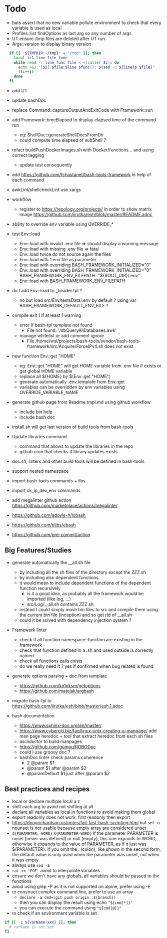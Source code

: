 # Todo

- bats assert that no new variable pollute environment to check that every
  variable is used as local
- Profiles::list findOptions as last arg so any number of args
- UT ensure /tmp files are deleted after UT run
- Args::version to display binary version

```bash
  if [[ "${TMPDIR:-/tmp}" = "/tmp" ]]; then
    local i=1 line file func
    while read -r line func file < <(caller $i); do
      echo >&3 "[$i] $file:$line $func(): $(sed -n ${line}p $file)"
      ((i++))
    done
  fi
```

- add UT
- update bashDoc
- replace Command::captureOutputAndExitCode with Framework::run
- add Framework::timeElapsed to display elapsed time of the command run
  - eg: ShellDoc::generateShellDocsFromDir
  - could compute time elapsed of subShell ?
- refact buildPushDockerImages.sh with Docker/functions... and using correct
  tagging
  - update test consequently
- add <https://github.com/fchastanet/bash-tools-framework> in help of each
  command
- awkLint/shellcheckLint use xargs
- workflow
  - register to <https://repology.org/projects/> in order to show matrix image
    <https://github.com/jirutka/esh/blob/master/README.adoc>
- ability to override env variable using OVERRIDE\_\*
- test Env::load
  - Env::load with invalid .env file => should display a warning message
  - Env::load with missing .env file => fatal
  - Env::load twice do not source again the files
  - Env::load with 1 env file as parameter
  - Env::load with overriding BASH_FRAMEWORK_INITIALIZED="0"
  - Env::load with overriding BASH_FRAMEWORK_INITIALIZED="0"
    BASH_FRAMEWORK_ENV_FILEPATH="${ROOT_DIR}/.env"
  - Env::load with BASH_FRAMEWORK_ENV_FILEPATH
- do I add Env::load to \_header.tpl ?
  - no but load src/Env/testsData/.env by default ? using var
    BASH_FRAMEWORK_DEFAULT_ENV_FILE ?
- compile exit 1 if at least 1 warning
  - error if bash-tpl template not found
    - File not found: '/dbQueryAllDatabases.awk'
  - manage whitelist or add comment ignore
    - File
      /home/wsl/projects/bash-tools/vendor/bash-tools-framework/src/Acquire/ForceIPv4.sh
      does not exist
- new function Env::get "HOME"

  - eg: Env::get "HOME" will get HOME variable from .env file if exists or get
    global HOME variable
  - replace all ${HOME} by $(Env::get "HOME")
  - generate automatically .env.template from Env::get
  - variables can be overridden by env variables using OVERRIDE_VARIABLE_NAME

- generate github page from Readme.tmpl.md using github workflow
  - include bin help
  - include bash doc
- install.sh will get last version of build tools from bash-tools
- Update libraries command

  - command that allows to update the libraries in the repo
  - github cron that checks if library updates exists

- doc.sh, linters and other build tools will be defined in bash-tools
- support nested namespace
- import bash-tools commands + libs
- import ck_ip_dev_env commands
- add megalinter github action
  <https://github.com/marketplace/actions/megalinter>
- <https://github.com/adoyle-h/lobash>
- <https://github.com/elibs/ebash>
- <https://github.com/pre-commit/action>

## Big Features/Studies

- generate automatically the \_\_all.sh file

  - by including all the sh files of the directory except the ZZZ.sh
  - by including also dependent functions
  - it would mean to include dependent functions of the dependent function
    recursively
    - is it a good idea, as probably all the framework would be imported (like
      log, ...)
    - src/Log/\_\_all.sh contains ZZZ.sh
  - instead I could simply move bin files to src and compile them using the
    current bin file (inception) and so get rid of \_\_all.sh
  - could it be solved with dependency injection system ?

- Framework linter

  - check if all function namespace::function are existing in the framework
  - check that function defined in a .sh and used outside is correctly named
  - check all functions calls exists
  - do we really need it ? yes if confirmed when bug related is found

- generate options parsing + doc from template

  - <https://github.com/ko1nksm/getoptions>
  - <https://github.com/matejak/argbash>

- migrate bash-tpl to <https://github.com/jirutka/esh/blob/master/esh.1.adoc>

- bash documentation
  - <https://www.sphinx-doc.org/en/master/>
  - <https://www.cyberciti.biz/faq/linux-unix-creating-a-manpage/> add man page
    heredoc + tool that extract heredoc from each sh files
  - asciidoctor to build manpages
  - <https://github.com/gumpu/ROBODoc>
  - could I use groovy doc ?
  - bashDoc linter check params coherence
    - 2 @param $1
    - @param $1 after @param $2
    - @paramDefault $1 just after @param $2

## Best practices and recipes

- local or declare multiple local a z
- shift each arg to avoid not shifting at all
- declare all variables as local in functions to avoid making them global
- export readonly does not work, first readonly then export
- <https://dougrichardson.us/notes/fail-fast-bash-scripting.html> but set -o
  nounset is not usable because empty array are considered unset
- `${PARAMETER:-WORD}` `${PARAMETER-WORD}` If the parameter PARAMETER is unset
  (never was defined) or null (empty), this one expands to WORD, otherwise it
  expands to the value of PARAMETER, as if it just was ${PARAMETER}. If you omit
  the : (colon), like shown in the second form, the default value is only used
  when the parameter was unset, not when it was empty.
- always use `sed -E`
- `cat << 'EOF'` avoid to interpolate variables
- ensure we don't have any globals, all variables should be passed to the
  functions
- avoid using grep -P as it is not supported on alpine, prefer using -E
- to construct complex command line, prefer to use an array
  - `declare -a cmd=(git push origin :${branch})`
  - then you can display the result using echo `"${cmd[*]}"`
  - you can execute the command using `"${cmd[@]}"`
- to check if an environment variable is set

```bash
if [[ -z ${varName+xxx} ]]; then
  # varName is not set
fi
```
